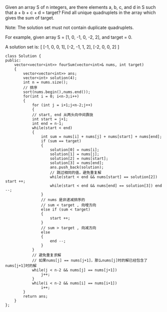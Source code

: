 Given an array S of n integers, are there elements a, b, c, and d in S such that a + b + c + d = target? Find all unique quadruplets in the array which gives the sum of target.

Note: The solution set must not contain duplicate quadruplets.

For example, given array S = [1, 0, -1, 0, -2, 2], and target = 0.

A solution set is:
[
  [-1,  0, 0, 1],
  [-2, -1, 1, 2],
  [-2,  0, 0, 2]
]

```
class Solution {
public:
    vector<vector<int>> fourSum(vector<int>& nums, int target) 
    {
        vector<vector<int>> ans;
        vector<int> solution(4);
        int n = nums.size();
        // 排序
        sort(nums.begin(),nums.end());
        for(int i = 0; i<n-3;i++)
        {
            for (int j = i+1;j<n-2;j++)
            {
            // start, end 从两头向中间靠拢
            int start = j+1;
            int end = n-1;
            while(start < end)
            {
                int sum = nums[i] + nums[j] + nums[start] + nums[end];
                if (sum == target)
                {
                    solution[0] = nums[i];
                    solution[1] = nums[j];
                    solution[2] = nums[start];
                    solution[3] = nums[end];
                    ans.push_back(solution);
                    // 跳过相同的值，避免重复解
                    while(start < end && nums[start] == solution[2]) start ++;
                    while(start < end && nums[end] == solution[3]) end --;
                }
                // nums 是非递减排序的
                // sum < target , 向增方向
                else if (sum < target)
                {
                    start ++;
                }
                // sum > target , 向减方向
                else 
                {
                    end --;
                }
            }
            // 避免重复求解
            // 如果nums[j] == nums[j+1]，那么nums[j]时的解已经包含了nums[j+1]时的解
            while(j < n-2 && nums[j] == nums[j+1])
                j++;
            }
            while(i < n-2 && nums[i] == nums[i+1])
                i++;
        }
        return ans;    
    }
};
```